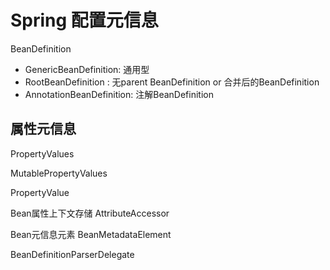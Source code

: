 # Spring 配置元信息

BeanDefinition

- GenericBeanDefinition: 通用型
- RootBeanDefinition   : 无parent BeanDefinition or 合并后的BeanDefinition
- AnnotationBeanDefinition: 注解BeanDefinition

## 属性元信息

PropertyValues

MutablePropertyValues

PropertyValue

Bean属性上下文存储 AttributeAccessor

Bean元信息元素 BeanMetadataElement


BeanDefinitionParserDelegate
